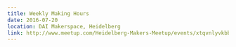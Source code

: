 ```yaml
---
title: Weekly Making Hours
date: 2016-07-20
location: DAI Makerspace, Heidelberg
link: http://www.meetup.com/Heidelberg-Makers-Meetup/events/xtqvnlyvkbbc/
---
```

